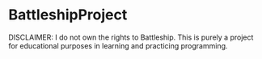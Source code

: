 # BattleshipProject

DISCLAIMER: I do not own the rights to Battleship.
This is purely a project for educational purposes in learning and practicing programming.


